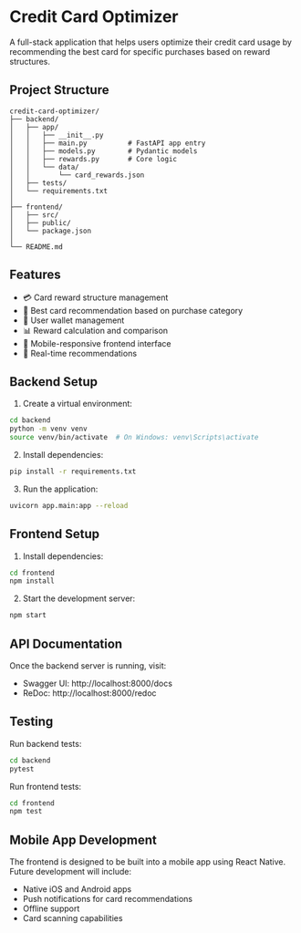 # Credit Card Optimizer

A full-stack application that helps users optimize their credit card usage by recommending the best card for specific purchases based on reward structures.

## Project Structure

```
credit-card-optimizer/
├── backend/
│   ├── app/
│   │   ├── __init__.py
│   │   ├── main.py          # FastAPI app entry
│   │   ├── models.py        # Pydantic models
│   │   ├── rewards.py       # Core logic
│   │   └── data/
│   │       └── card_rewards.json
│   ├── tests/
│   └── requirements.txt
│
├── frontend/
│   ├── src/
│   ├── public/
│   └── package.json
│
└── README.md
```

## Features

- 💳 Card reward structure management
- 🎯 Best card recommendation based on purchase category
- 👛 User wallet management
- 📊 Reward calculation and comparison
- 📱 Mobile-responsive frontend interface
- 🔄 Real-time recommendations

## Backend Setup

1. Create a virtual environment:
```bash
cd backend
python -m venv venv
source venv/bin/activate  # On Windows: venv\Scripts\activate
```

2. Install dependencies:
```bash
pip install -r requirements.txt
```

3. Run the application:
```bash
uvicorn app.main:app --reload
```

## Frontend Setup

1. Install dependencies:
```bash
cd frontend
npm install
```

2. Start the development server:
```bash
npm start
```

## API Documentation

Once the backend server is running, visit:
- Swagger UI: http://localhost:8000/docs
- ReDoc: http://localhost:8000/redoc

## Testing

Run backend tests:
```bash
cd backend
pytest
```

Run frontend tests:
```bash
cd frontend
npm test
```

## Mobile App Development

The frontend is designed to be built into a mobile app using React Native. Future development will include:
- Native iOS and Android apps
- Push notifications for card recommendations
- Offline support
- Card scanning capabilities 